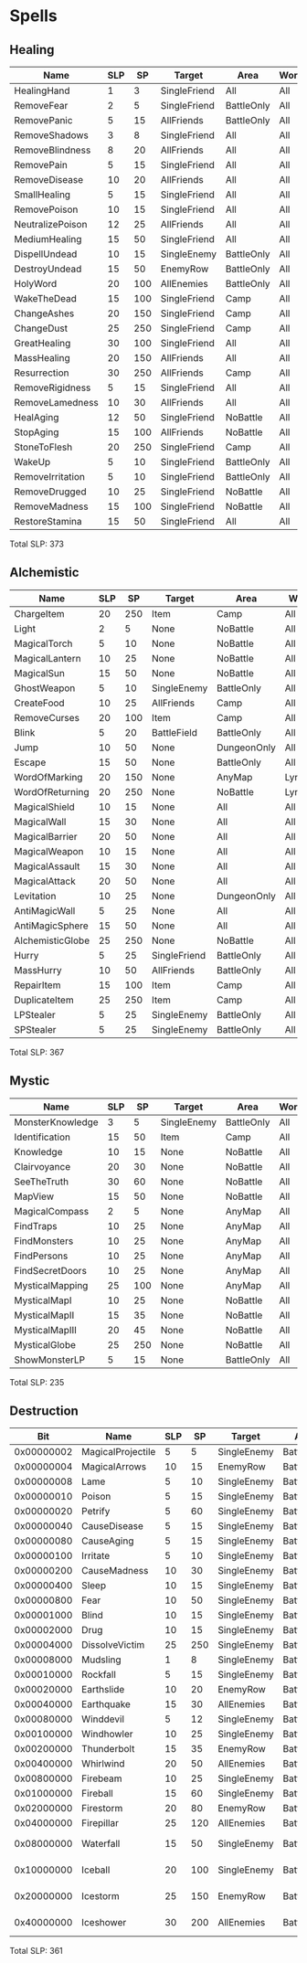 # Spells



## Healing

Name | SLP | SP | Target | Area | Worlds
--- | --- | --- | --- | --- | ---
HealingHand | 1 | 3 | SingleFriend | All | All
RemoveFear | 2 | 5 | SingleFriend | BattleOnly | All
RemovePanic | 5 | 15 | AllFriends | BattleOnly | All
RemoveShadows | 3 | 8 | SingleFriend | All | All
RemoveBlindness | 8 | 20 | AllFriends | All | All
RemovePain | 5 | 15 | SingleFriend | All | All
RemoveDisease | 10 | 20 | AllFriends | All | All
SmallHealing | 5 | 15 | SingleFriend | All | All
RemovePoison | 10 | 15 | SingleFriend | All | All
NeutralizePoison | 12 | 25 | AllFriends | All | All
MediumHealing | 15 | 50 | SingleFriend | All | All
DispellUndead | 10 | 15 | SingleEnemy | BattleOnly | All
DestroyUndead | 15 | 50 | EnemyRow | BattleOnly | All
HolyWord | 20 | 100 | AllEnemies | BattleOnly | All
WakeTheDead | 15 | 100 | SingleFriend | Camp | All
ChangeAshes | 20 | 150 | SingleFriend | Camp | All
ChangeDust | 25 | 250 | SingleFriend | Camp | All
GreatHealing | 30 | 100 | SingleFriend | All | All
MassHealing | 20 | 150 | AllFriends | All | All
Resurrection | 30 | 250 | AllFriends | Camp | All
RemoveRigidness | 5 | 15 | SingleFriend | All | All
RemoveLamedness | 10 | 30 | AllFriends | All | All
HealAging | 12 | 50 | SingleFriend | NoBattle | All
StopAging | 15 | 100 | AllFriends | NoBattle | All
StoneToFlesh | 20 | 250 | SingleFriend | Camp | All
WakeUp | 5 | 10 | SingleFriend | BattleOnly | All
RemoveIrritation | 5 | 10 | SingleFriend | BattleOnly | All
RemoveDrugged | 10 | 25 | SingleFriend | NoBattle | All
RemoveMadness | 15 | 100 | SingleFriend | NoBattle | All
RestoreStamina | 15 | 50 | SingleFriend | All | All

Total SLP: 373



## Alchemistic

Name | SLP | SP | Target | Area | Worlds
--- | --- | --- | --- | --- | ---
ChargeItem | 20 | 250 | Item | Camp | All
Light | 2 | 5 | None | NoBattle | All
MagicalTorch | 5 | 10 | None | NoBattle | All
MagicalLantern | 10 | 25 | None | NoBattle | All
MagicalSun | 15 | 50 | None | NoBattle | All
GhostWeapon | 5 | 10 | SingleEnemy | BattleOnly | All
CreateFood | 10 | 25 | AllFriends | Camp | All
RemoveCurses | 20 | 100 | Item | Camp | All
Blink | 5 | 20 | BattleField | BattleOnly | All
Jump | 10 | 50 | None | DungeonOnly | All
Escape | 15 | 50 | None | BattleOnly | All
WordOfMarking | 20 | 150 | None | AnyMap | Lyramion
WordOfReturning | 20 | 250 | None | NoBattle | Lyramion
MagicalShield | 10 | 15 | None | All | All
MagicalWall | 15 | 30 | None | All | All
MagicalBarrier | 20 | 50 | None | All | All
MagicalWeapon | 10 | 15 | None | All | All
MagicalAssault | 15 | 30 | None | All | All
MagicalAttack | 20 | 50 | None | All | All
Levitation | 10 | 25 | None | DungeonOnly | All
AntiMagicWall | 5 | 25 | None | All | All
AntiMagicSphere | 15 | 50 | None | All | All
AlchemisticGlobe | 25 | 250 | None | NoBattle | All
Hurry | 5 | 25 | SingleFriend | BattleOnly | All
MassHurry | 10 | 50 | AllFriends | BattleOnly | All
RepairItem | 15 | 100 | Item | Camp | All
DuplicateItem | 25 | 250 | Item | Camp | All
LPStealer | 5 | 25 | SingleEnemy | BattleOnly | All
SPStealer | 5 | 25 | SingleEnemy | BattleOnly | All

Total SLP: 367



## Mystic

Name | SLP | SP | Target | Area | Worlds
--- | --- | --- | --- | --- | ---
MonsterKnowledge | 3 | 5 | SingleEnemy | BattleOnly | All
Identification | 15 | 50 | Item | Camp | All
Knowledge | 10 | 15 | None | NoBattle | All
Clairvoyance | 20 | 30 | None | NoBattle | All
SeeTheTruth | 30 | 60 | None | NoBattle | All
MapView | 15 | 50 | None | NoBattle | All
MagicalCompass | 2 | 5 | None | AnyMap | All
FindTraps | 10 | 25 | None | AnyMap | All
FindMonsters | 10 | 25 | None | AnyMap | All
FindPersons | 10 | 25 | None | AnyMap | All
FindSecretDoors | 10 | 25 | None | AnyMap | All
MysticalMapping | 25 | 100 | None | AnyMap | All
MysticalMapI | 10 | 25 | None | NoBattle | All
MysticalMapII | 15 | 35 | None | NoBattle | All
MysticalMapIII | 20 | 45 | None | NoBattle | All
MysticalGlobe | 25 | 250 | None | NoBattle | All
ShowMonsterLP | 5 | 15 | None | BattleOnly | All

Total SLP: 235



## Destruction

Bit | Name | SLP | SP | Target | Area | Worlds
--- | --- | --- | --- | --- | --- | ---
0x00000002 | MagicalProjectile | 5 | 5 | SingleEnemy | BattleOnly | All
0x00000004 | MagicalArrows | 10 | 15 | EnemyRow | BattleOnly | All
0x00000008 | Lame | 5 | 10 | SingleEnemy | BattleOnly | All
0x00000010 | Poison | 5 | 15 | SingleEnemy | BattleOnly | All
0x00000020 | Petrify | 5 | 60 | SingleEnemy | BattleOnly | All
0x00000040 | CauseDisease | 5 | 15 | SingleEnemy | BattleOnly | All
0x00000080 | CauseAging | 5 | 15 | SingleEnemy | BattleOnly | All
0x00000100 | Irritate | 5 | 10 | SingleEnemy | BattleOnly | All
0x00000200 | CauseMadness | 10 | 30 | SingleEnemy | BattleOnly | All
0x00000400 | Sleep | 10 | 15 | SingleEnemy | BattleOnly | All
0x00000800 | Fear | 10 | 50 | SingleEnemy | BattleOnly | All
0x00001000 | Blind | 10 | 15 | SingleEnemy | BattleOnly | All
0x00002000 | Drug | 10 | 15 | SingleEnemy | BattleOnly | All
0x00004000 | DissolveVictim | 25 | 250 | SingleEnemy | BattleOnly | All
0x00008000 | Mudsling | 1 | 8 | SingleEnemy | BattleOnly | All
0x00010000 | Rockfall | 5 | 15 | SingleEnemy | BattleOnly | All
0x00020000 | Earthslide | 10 | 20 | EnemyRow | BattleOnly | All
0x00040000 | Earthquake | 15 | 30 | AllEnemies | BattleOnly | All
0x00080000 | Winddevil | 5 | 12 | SingleEnemy | BattleOnly | All
0x00100000 | Windhowler | 10 | 25 | SingleEnemy | BattleOnly | All
0x00200000 | Thunderbolt | 15 | 35 | EnemyRow | BattleOnly | All
0x00400000 | Whirlwind | 20 | 50 | AllEnemies | BattleOnly | All
0x00800000 | Firebeam | 10 | 25 | SingleEnemy | BattleOnly | All
0x01000000 | Fireball | 15 | 60 | SingleEnemy | BattleOnly | All
0x02000000 | Firestorm | 20 | 80 | EnemyRow | BattleOnly | All
0x04000000 | Firepillar | 25 | 120 | AllEnemies | BattleOnly | All
0x08000000 | Waterfall | 15 | 50 | SingleEnemy | BattleOnly | Lyramion \| ForestMoon
0x10000000 | Iceball | 20 | 100 | SingleEnemy | BattleOnly | Lyramion \| ForestMoon
0x20000000 | Icestorm | 25 | 150 | EnemyRow | BattleOnly | Lyramion \| ForestMoon
0x40000000 | Iceshower | 30 | 200 | AllEnemies | BattleOnly | Lyramion \| ForestMoon

Total SLP: 361

